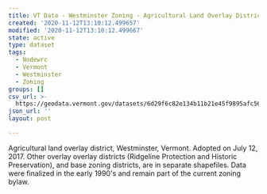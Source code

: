 ```yaml
---
title: VT Data - Westminster Zoning - Agricultural Land Overlay District
created: '2020-11-12T13:10:12.499657'
modified: '2020-11-12T13:10:12.499667'
state: active
type: dataset
tags:
  - Nodewrc
  - Vermont
  - Westminster
  - Zoning
groups: []
csv_url: >-
  https://geodata.vermont.gov/datasets/6d29f6c82e134b11b21e45f9895afc56_0.csv?outSR=%7B%22latestWkid%22%3A3857%2C%22wkid%22%3A102100%7D
json_url: ''
layout: post

---
```

<div style='text-align:Left;'><div><div><p><span>Agricultural land overlay district, Westminster, Vermont. Adopted on July 12, 2017. Other overlay overlay districts (Ridgeline Protection and Historic Preservation), and base zoning districts, are in separate shapefiles. Data were finalized in the early 1990's and remain part of the current zoning bylaw.</span></p></div></div></div>
